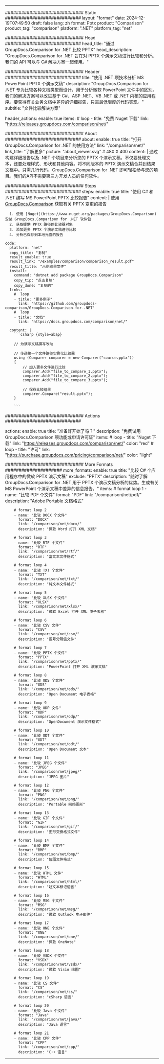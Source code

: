 
---
############################# Static ############################
layout: "format"
date:  2024-12-19T07:49:50
draft: false
lang: zh
format: Pptx
product: "Comparison"
product_tag: "comparison"
platform: ".NET"
platform_tag: "net"

############################# Head ############################
head_title: "通过 GroupDocs.Comparison for .NET 比较 PPTX"
head_description: "GroupDocs.Comparison for .NET 旨在对 PPTX 个演示文稿进行比较和分析。我们的 API 可以与 C# 解决方案一起使用。"

############################# Header ############################
title: "使用 .NET 项技术分析 MS PowerPoint PPTX 个演示文稿" 
description: "GroupDocs.Comparison for .NET 专为比较各种文档类型而设计，用于分析微软 PowerPoint 文件中的区别。我们的解决方案可以改进基于 C#、ASP .NET、VB .NET 或 .NET 内核的应用程序。要获得有关业务文档中差异的详细报告，只需最低限度的代码实现。"
subtitle: "文件比较解决方案" 

header_actions:
  enable: true
  items:
    #  loop
    - title: "免费 Nuget 下载"
      link: "https://releases.groupdocs.com/comparison/net/"
      
############################# About ############################
about:
    enable: true
    title: "打开 GroupDocs.Comparison for .NET 的使用方法"
    link: "/comparison/net/"
    link_title: "了解更多"
    picture: "about_viewer.svg" # 480 X 400
    content: |
       通过构建详细报告以及 .NET 个项目来分析您的 PPTX 个演示文稿。不仅要处理文本，还要处理样式、形状和其他内容。将不同版本的 PPTX 演示文稿合并到结果文档中。只需几行代码，GroupDocs.Comparison for .NET 即可轻松参与您的项目。我们的API不需要第三方开发人员的任何软件。

############################# Steps ############################
steps:
    enable: true
    title: "使用 C# 和 .NET 编写 MS PowerPoint PPTX 比较报告"
    content: |
      使用 [GroupDocs.Comparison](https://products.groupdocs.com/comparison/net/) 获取有关 PPTX 变更的报告
      
      1. 使用 [Nuget](https://www.nuget.org/packages/GroupDocs.Comparison) 安装 GroupDocs.Comparison for .NET 软件包
      2. 获取提供 PPTX 路径的比较器对象
      3. 添加更多 PPTX 个演示文稿进行比较
      4. 分析已保存到本地光盘的报告
   
    code:
      platform: "net"
      copy_title: "复制"
      result_enable: true
      result_link: "/examples/comparison/comparison_result.pdf"
      result_title: "示例结果文件"
      install:
        command: "dotnet add package GroupDocs.Comparison"
        copy_tip: "点击复制"
        copy_done: "复制的"
      links:
        #  loop
        - title: "更多例子"
          link: "https://github.com/groupdocs-comparison/GroupDocs.Comparison-for-.NET"
        #  loop
        - title: "文档"
          link: "https://docs.groupdocs.com/comparison/net/"
          
      content: |
        ```csharp {style=abap}

        // 为演示文稿撰写改动

        // 传递第一个文件路径实例化比较器
        using (Comparer comparer = new Comparer("source.pptx"))
        {
            // 加入更多文件进行比较
        	comparer.Add("file_to_compare_1.pptx");
            comparer.Add("file_to_compare_2.pptx");
            comparer.Add("file_to_compare_3.pptx");

            // 保存比较结果
            comparer.Compare("result.pptx"); 
        }
        
        ```            

############################# Actions ############################

actions:
  enable: true
  title: "准备好开始了吗？"
  description: "免费试用 GroupDocs.Comparison 项功能或申请许可证"
  items:
    #  loop
    - title: "Nuget 下载"
      link: "https://releases.groupdocs.com/comparison/net/"
      color: "red"
        #  loop
    - title: "许可"
      link: "https://purchase.groupdocs.com/pricing/comparison/net/"
      color: "light"


############################# More Formats #####################
more_formats:
    enable: true
    title: "比较 C# 个应用程序中的微软 PPTX 演示文稿"
    exclude: "PPTX"
    description: "随时了解 GroupDocs.Comparison for .NET 用于 PPTX 个演示文稿分析的优势。生成有关 MS PowerPoint 个演示文稿中差异的信息报告。"
    items: 
        # format loop 1
        - name: "比较 PDF 个文件"
          format: "PDF"
          link: "/comparison/net/pdf/"
          description: "Adobe Portable 文档格式"

        # format loop 2
        - name: "比较 DOCX 个文件"
          format: "DOCX"
          link: "/comparison/net/docx/"
          description: "微软 Word 打开 XML 文档"

        # format loop 3
        - name: "比较 RTF 个文件"
          format: "RTF"
          link: "/comparison/net/rtf/"
          description: "富文本文件格式"

        # format loop 4
        - name: "比较 TXT 个文件"
          format: "TXT"
          link: "/comparison/net/txt/"
          description: "纯文本文件格式"

        # format loop 5
        - name: "比较 XLSX 个文件"
          format: "XLSX"
          link: "/comparison/net/xlsx/"
          description: "微软 Excel 打开 XML 电子表格"

        # format loop 6
        - name: "比较 CSV 文件"
          format: "CSV"
          link: "/comparison/net/csv/"
          description: "逗号分隔值文件"

        # format loop 7
        - name: "比较 PPTX 个文件"
          format: "PPTX"
          link: "/comparison/net/pptx/"
          description: "PowerPoint 打开 XML 演示文稿"

        # format loop 8
        - name: "比较 ODS 个文件"
          format: "ODS"
          link: "/comparison/net/ods/"
          description: "Open Document 电子表格"

        # format loop 9
        - name: "比较 ODP 文件"
          format: "ODP"
          link: "/comparison/net/odp/"
          description: "OpenDocument 演示文件格式"

        # format loop 10
        - name: "比较 ODT 个文件"
          format: "ODT"
          link: "/comparison/net/odt/"
          description: "Open Document 文本"

        # format loop 11
        - name: "比较 JPEG 个文件"
          format: "JPEG"
          link: "/comparison/net/jpeg/"
          description: "JPEG 图片"

        # format loop 12
        - name: "比较 PNG 个文件"
          format: "PNG"
          link: "/comparison/net/png/"
          description: "Portable 网络图形"

        # format loop 13
        - name: "比较 GIF 个文件"
          format: "GIF"
          link: "/comparison/net/gif/"
          description: "图形交换格式文件"

        # format loop 14
        - name: "比较 BMP 个文件"
          format: "BMP"
          link: "/comparison/net/bmp/"
          description: "位图文件格式"

        # format loop 15
        - name: "比较 HTML 文件"
          format: "HTML"
          link: "/comparison/net/html/"
          description: "超文本标记语言"

        # format loop 16
        - name: "比较 MSG 个文件"
          format: "MSG"
          link: "/comparison/net/msg/"
          description: "微软 Outlook 电子邮件"

        # format loop 17
        - name: "比较 ONE 个文件"
          format: "ONE"
          link: "/comparison/net/one/"
          description: "微软 OneNote"

        # format loop 18
        - name: "比较 VSDX 个文件"
          format: "VSDX"
          link: "/comparison/net/vsdx/"
          description: "微软 Visio 绘图"

        # format loop 19
        - name: "比较 CS 文件"
          format: "CS"
          link: "/comparison/net/cs/"
          description: "cSharp 语言"

        # format loop 20
        - name: "比较 Java 个文件"
          format: "Java"
          link: "/comparison/net/java/"
          description: "Java 语言"
          
        # format loop 21
        - name: "比较 CPP 文件"
          format: "CPP"
          link: "/comparison/net/cpp/"
          description: "C++ 语言"
---